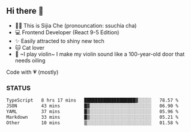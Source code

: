 ## Hi there 👋

- 🙋‍♀️ This is Sijia Che (pronouncation: ssuchia cha)
- 💻 Frontend Developer (React 9-5 Edition)
- ✨ Easily attracted to shiny new tech
- 🐱 Cat lover
- 🌟 ~I play violin~ I make my violin sound like a 100-year-old door that needs oiling

Code with 💗 (mostly)

### STATUS
<!--START_SECTION:waka-->

```txt
TypeScript   8 hrs 17 mins   ███████████████████▓░░░░░   78.57 %
JSON         43 mins         █▓░░░░░░░░░░░░░░░░░░░░░░░   06.90 %
YAML         37 mins         █▒░░░░░░░░░░░░░░░░░░░░░░░   05.96 %
Markdown     33 mins         █▒░░░░░░░░░░░░░░░░░░░░░░░   05.21 %
Other        10 mins         ▒░░░░░░░░░░░░░░░░░░░░░░░░   01.58 %
```

<!--END_SECTION:waka-->

